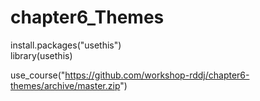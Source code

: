 # chapter6_Themes
install.packages("usethis")  
library(usethis)

use_course("https://github.com/workshop-rddj/chapter6-themes/archive/master.zip")